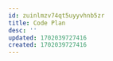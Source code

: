 ```yaml
---
id: zuinlmzv74qt5uyyvhnb5zr
title: Code Plan
desc: ''
updated: 1702039727416
created: 1702039727416
---
```

